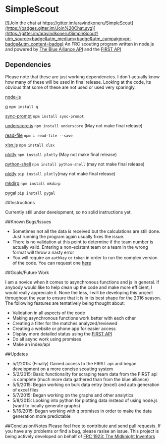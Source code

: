 # SimpleScout

[![Join the chat at https://gitter.im/aravindkoneru/SimpleScout](https://badges.gitter.im/Join%20Chat.svg)](https://gitter.im/aravindkoneru/SimpleScout?utm_source=badge&utm_medium=badge&utm_campaign=pr-badge&utm_content=badge)
An FRC scouting program written in node.js and powered by [The Blue Alliance API](http://www.thebluealliance.com/apidocs) and the [FIRST API](http://docs.frcevents.apiary.io/)

## Dependencies

Please note that these are just working dependencies. I don't actually know how many of these will be used in final release.
Looking at the code, its obvious that some of these are not used or used very sparingly.

[node-js](https://nodejs.org/download/)

[q](https://www.npmjs.com/package/q) `npm install q`

[sync-prompt](https://www.npmjs.com/package/sync-prompt) `npm install sync-prompt`

[underscore.js](http://underscorejs.org/) `npm install underscore` (May not make final release)

[read-file](https://www.npmjs.com/package/read-file) `npm i read-file --save`

[xlsx.js](https://www.npmjs.com/package/xlsx) `npm install xlsx`

[plotly](https://plot.ly/feed/) `npm install plotly` (May not make final release)

[python-shell](https://www.npmjs.com/package/python-shell#running-a-python-script-with-arguments-and-options) `npm install python-shell` (may not make final release)

[plotly](https://plot.ly/python/getting-started/) `pip install plotly`(may not make final release)

[mkdirp](https://www.npmjs.com/package/mkdirp) `npm install mkdirp`

[pygal](http://pygal.org/download/) `pip install pygal`

##Instructions

Currently still under development, so no solid instructions yet.

##Known Bugs/Issues

* Sometimes not all the data is received but the calculations are still done. Just running the program again usually fixes the
issue.
* There is no validation at this point to determine if the team number is actually valid. Entering a non-existant team or
a team in the wrong format will throw a nasty error
* You will require an `authkey` or `token` in order to run the complex version of the code. You can request one [here](https://usfirst.collab.net/sf/sfmain/do/viewProject/projects.first_community_developers?_message=1429471256751)

##Goals/Future Work

I am a novice when it comes to asynchronous functions and js in general. If anybody would like to help clean up the code and make
more efficient, I would really appreciate it. None the less, I will be developing this project throughout the year to ensure that
it is in its best shape for the 2016 season. The following features are tentatively being thought about:

* Validation in all aspects of the code
* Making asynchronous functions work better with each other
* Creating a filter for the matches analyzed/reviewed
* Creating a website or phone app for easier access
* Display more detailed status using the [FIRST API](http://docs.frcevents.apiary.io/)
* Do all async work using promises
* Make an index/api

##Updates

* 5/1/2015: (Finally) Gained access to the FIRST api and began development on a more concise scouting system
* 5/2/2015: Basic functionality for scraping team data from the FIRST api is complete (much more data gathered than from the blue alliance)
* 5/5/2015: Began working on bulk data entry (excel) and auto generation of excel files
* 5/7/2015: Began working on the graphs and other analytics
* 5/8/2015: Looking into python for plotting data instead of using node.js (want to locally generate graphs)
* 5/16/2015: Began working with q promises in order to make the data generation more predictable

##Conclusion/Notes
Please feel free to contribute and send pull requests. If you have any problems or find
a bug, please rasise an issue. This project is being actively developed on behalf of [FRC 1923: The Midknight Inventors](http://firstrobotics1923.org/)
